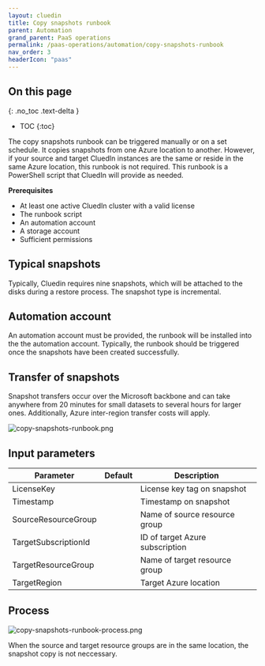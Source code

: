 ```yaml
---
layout: cluedin
title: Copy snapshots runbook
parent: Automation
grand_parent: PaaS operations
permalink: /paas-operations/automation/copy-snapshots-runbook
nav_order: 3
headerIcon: "paas"
---
```

## On this page
{: .no_toc .text-delta }
- TOC
{:toc}

The copy snapshots runbook can be triggered manually or on a set schedule. It copies snapshots from one Azure location to another. However, if your source and target CluedIn instances are the same or reside in the same Azure location, this runbook is not required. This runbook is a PowerShell script that CluedIn will provide as needed.

**Prerequisites**

- At least one active CluedIn cluster with a valid license
- The runbook script
- An automation account
- A storage account
- Sufficient permissions

## Typical snapshots

Typically, Cluedin requires nine snapshots, which will be attached to the disks during a restore process. The snapshot type is incremental.

## Automation account

An automation account must be provided, the runbook will be installed into the the automation account. Typically, the runbook should be triggered once the snapshots have been created successfully.

## Transfer of snapshots

Snapshot transfers occur over the Microsoft backbone and can take anywhere from 20 minutes for small datasets to several hours for larger ones. Additionally, Azure inter-region transfer costs will apply.

![copy-snapshots-runbook.png](../../assets/images/paas-operations/copy-snapshots-runbook.png)

## Input parameters

| Parameter | Default | Description |
|--|--|--|
| LicenseKey | <required> | License key tag on snapshot |
| Timestamp | <required> | Timestamp on snapshot |
| SourceResourceGroup | <required> | Name of source resource group |
| TargetSubscriptionId | <required> | ID of target Azure subscription |
| TargetResourceGroup | <required> | Name of target resource group |
| TargetRegion | <required> | Target Azure location |

## Process

![copy-snapshots-runbook-process.png](../../assets/images/paas-operations/copy-snapshots-runbook-process.png)

When the source and target resource groups are in the same location, the snapshot copy is not neccessary.
